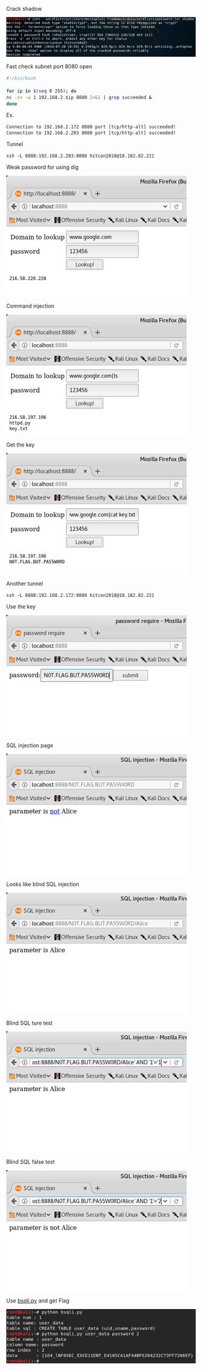 Crack shadow

![](https://github.com/104corp/hitcon-2018-writeup/raw/master/NETWORK/01.crack%20shadow.png)

Fast check subnet port 8080 open

```bash
#!/bin/bash

for ip in $(seq 0 255); do
nc -zv -w 1 192.168.2.$ip 8080 2>&1 | grep succeeded &
done
```

Ex.
```
Connection to 192.168.2.172 8080 port [tcp/http-alt] succeeded!
Connection to 192.168.2.203 8080 port [tcp/http-alt] succeeded!
```

Tunnel
```
ssh -L 8888:192.168.2.203:8080 hitcon2018@18.182.82.221
```

Weak password for using dig

![](https://github.com/104corp/hitcon-2018-writeup/raw/master/NETWORK/02.weak%20password.png)

Command injection

![](https://github.com/104corp/hitcon-2018-writeup/raw/master/NETWORK/03.command%20injection.png)

Get the key

![](https://github.com/104corp/hitcon-2018-writeup/raw/master/NETWORK/04.get%20key.png)

Another tunnel
```
ssh -L 8888:192.168.2.172:8080 hitcon2018@18.182.82.221
```

Use the key

![](https://github.com/104corp/hitcon-2018-writeup/raw/master/NETWORK/05.use%20key.png)

SQL injection page

![](https://github.com/104corp/hitcon-2018-writeup/raw/master/NETWORK/06.SQL%20injection.png)

Looks like blind SQL injection

![](https://github.com/104corp/hitcon-2018-writeup/raw/master/NETWORK/07.blind%20SQL%20injection.png)

Blind SQL ture test

![](https://github.com/104corp/hitcon-2018-writeup/raw/master/NETWORK/08.blind%20SQL%20true%20test.png)

Blind SQL false test

![](https://github.com/104corp/hitcon-2018-writeup/raw/master/NETWORK/09.blind%20SQL%20false%20test.png)

Use [bsqli.py](https://github.com/104corp/hitcon-2018-writeup/blob/master/NETWORK/bsqli.py) and get Flag

![](https://github.com/104corp/hitcon-2018-writeup/raw/master/NETWORK/10.bsqli.py%20get%20flag.png)
